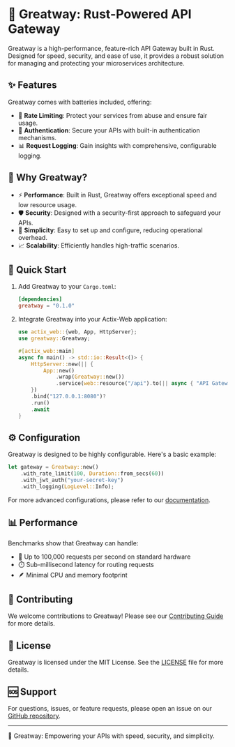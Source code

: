 # 🚀 Greatway: Rust-Powered API Gateway

Greatway is a high-performance, feature-rich API Gateway built in Rust. Designed for speed, security, and ease of use, it provides a robust solution for managing and protecting your microservices architecture.

## ✨ Features

Greatway comes with batteries included, offering:

- 🛑 **Rate Limiting**: Protect your services from abuse and ensure fair usage.
- 🔐 **Authentication**: Secure your APIs with built-in authentication mechanisms.
- 📊 **Request Logging**: Gain insights with comprehensive, configurable logging.

## 🤔 Why Greatway?

- ⚡ **Performance**: Built in Rust, Greatway offers exceptional speed and low resource usage.
- 🛡️ **Security**: Designed with a security-first approach to safeguard your APIs.
- 🧩 **Simplicity**: Easy to set up and configure, reducing operational overhead.
- 📈 **Scalability**: Efficiently handles high-traffic scenarios.

## 🚀 Quick Start

1. Add Greatway to your `Cargo.toml`:
   ```toml
   [dependencies]
   greatway = "0.1.0"
   ```

2. Integrate Greatway into your Actix-Web application:

   ```rust
   use actix_web::{web, App, HttpServer};
   use greatway::Greatway;

   #[actix_web::main]
   async fn main() -> std::io::Result<()> {
       HttpServer::new(|| {
           App::new()
               .wrap(Greatway::new())
               .service(web::resource("/api").to(|| async { "API Gateway Operational" }))
       })
       .bind("127.0.0.1:8080")?
       .run()
       .await
   }
   ```

## ⚙️ Configuration

Greatway is designed to be highly configurable. Here's a basic example:

```rust
let gateway = Greatway::new()
    .with_rate_limit(100, Duration::from_secs(60))
    .with_jwt_auth("your-secret-key")
    .with_logging(LogLevel::Info);
```

For more advanced configurations, please refer to our [documentation](https://docs.greatway.rs).

## 📊 Performance

Benchmarks show that Greatway can handle:

- 🚄 Up to 100,000 requests per second on standard hardware
- ⏱️ Sub-millisecond latency for routing requests
- 🪶 Minimal CPU and memory footprint

## 🤝 Contributing

We welcome contributions to Greatway! Please see our [Contributing Guide](CONTRIBUTING.md) for more details.

## 📜 License

Greatway is licensed under the MIT License. See the [LICENSE](LICENSE) file for more details.

## 🆘 Support

For questions, issues, or feature requests, please open an issue on our [GitHub repository](https://github.com/greatway/greatway).

---

🌟 Greatway: Empowering your APIs with speed, security, and simplicity.
